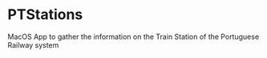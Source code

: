 # PTStations
MacOS App to gather the information on the Train Station of the Portuguese Railway system
